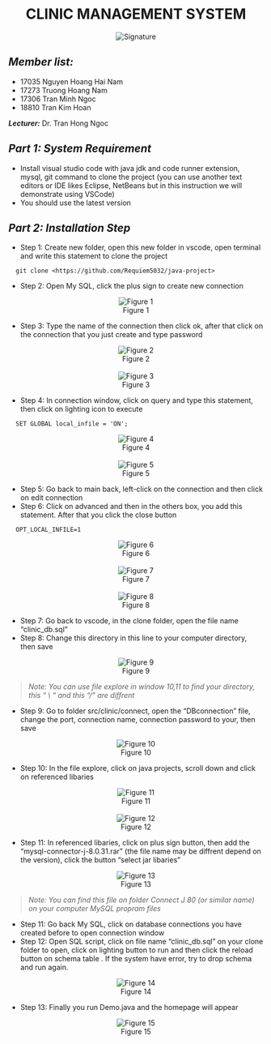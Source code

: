 <h1>
  <div align="center">
    <b>CLINIC MANAGEMENT SYSTEM</b>
  </div>
</h1>

<p align="center">
  <img src="signature.jpg" alt="Signature"/>
</p>

## ***Member list:***

- 17035 Nguyen Hoang Hai Nam
- 17273 Truong Hoang Nam
- 17306 Tran Minh Ngoc
- 18810 Tran Kim Hoan

***Lecturer:*** Dr. Tran Hong Ngoc

## ***Part 1: System Requirement***

- Install visual studio code with java jdk and code runner extension, mysql, git command to clone the project (you can use another text editors or IDE likes Eclipse, NetBeans but in this instruction we will demonstrate using VSCode)
- You should use the latest version

## ***Part 2: Installation Step***

- Step 1: Create new folder, open this new folder in vscode, open terminal and write this statement to clone the project

```lang-non
  git clone <https://github.com/Requiem5032/java-project>
```

- Step 2: Open My SQL, click the plus sign to create new connection

<figure>
  <center>
    <img src="Tutorials/Figure 1.png" alt="Figure 1"/>
    <figcaption>Figure 1</figcaption>
  </center>
</figure>

- Step 3: Type the name of the connection then click ok, after that click on the connection that you just create and type password

<figure>
  <center>
    <img src="Tutorials/Figure 2.png" alt="Figure 2"/>
    <figcaption>Figure 2</figcaption><br/>
    <img src="Tutorials/Figure 3.png" alt="Figure 3"/>
    <figcaption>Figure 3</figcaption>
  </center>
</figure>

- Step 4: In connection window, click on query and type this statement, then click on lighting icon to execute

```lang-non
  SET GLOBAL local_infile = 'ON';
```

<figure>
  <center>
    <img src="Tutorials/Figure 4.png" alt="Figure 4"/>
    <figcaption>Figure 4</figcaption><br/>
    <img src="Tutorials/Figure 5.png" alt="Figure 5"/>
    <figcaption>Figure 5</figcaption>
  </center>
</figure>

- Step 5: Go back to main back, left-click on the connection and then click on edit connection
- Step 6: Click on advanced and then in the others box, you add this statement. After that you click the close button

```lang-non
  OPT_LOCAL_INFILE=1
```

<figure>
  <center>
    <img src="Tutorials/Figure 6.png" alt="Figure 6"/>
    <figcaption>Figure 6</figcaption><br/>
    <img src="Tutorials/Figure 7.png" alt="Figure 7"/>
    <figcaption>Figure 7</figcaption><br/>
    <img src="Tutorials/Figure 8.png" alt="Figure 8"/>
    <figcaption>Figure 8</figcaption>
  </center>
</figure>

- Step 7: Go back to vscode, in the clone folder, open the file name “clinic_db.sql”
- Step 8: Change this directory in this line to your computer directory, then save

<figure>
  <center>
    <img src="Tutorials/Figure 9.png" alt="Figure 9"/>
    <figcaption>Figure 9</figcaption>
  </center>
</figure>

> *Note: You can use file explore in window 10,11 to find your directory, this “ \ “ and this “/” are diffrent*

- Step 9: Go to folder src/clinic/connect, open the “DBconnection” file, change the port, connection name, connection password to your, then save

<figure>
  <center>
    <img src="Tutorials/Figure 10.png" alt="Figure 10"/>
    <figcaption>Figure 10</figcaption>
  </center>
</figure>

- Step 10: In the file explore, click on java projects, scroll down and click on referenced libaries

<figure>
  <center>
    <img src="Tutorials/Figure 11.png" alt="Figure 11"/>
    <figcaption>Figure 11</figcaption><br/>
    <img src="Tutorials/Figure 12.png" alt="Figure 12"/>
    <figcaption>Figure 12</figcaption>
  </center>
</figure>

- Step 11: In referenced libaries, click on plus sign button, then add the “mysql-connector-j-8.0.31.rar” (the file name may be diffrent depend on the version), click the button “select jar libaries”

<figure>
  <center>
    <img src="Tutorials/Figure 13.png" alt="Figure 13"/>
    <figcaption>Figure 13</figcaption>
  </center>
</figure>

> *Note: You can find this file on folder Connect J 80 (or similar name) on your computer MySQL propram files*

- Step 11: Go back My SQL, click on database connections you have created before to open connection window
- Step 12: Open SQL script, click on file name “clinic_db.sql” on your clone folder to open, click on lighting button to run and then click the reload button on schema table . If the system have error, try to drop schema and run again.

<figure>
  <center>
    <img src="Tutorials/Figure 14.png" alt="Figure 14"/>
    <figcaption>Figure 14</figcaption>
  </center>
</figure>

- Step 13: Finally you run Demo.java and the homepage will appear

<figure>
  <center>
    <img src="Tutorials/Figure 15.png" alt="Figure 15"/>
    <figcaption>Figure 15</figcaption>
  </center>
</figure>
